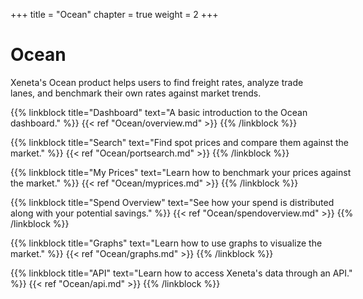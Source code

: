 +++
title = "Ocean"
chapter = true
weight = 2
+++

# Ocean

Xeneta's Ocean product helps users to find freight rates, analyze trade lanes, and benchmark their own rates against market trends.

<div style="margin:0 auto;width:550px;">

{{% linkblock title="Dashboard" text="A basic introduction to the Ocean dashboard." %}} {{< ref "Ocean/overview.md" >}} {{% /linkblock %}}

{{% linkblock title="Search" text="Find spot prices and compare them against the market." %}} {{< ref "Ocean/portsearch.md" >}} {{% /linkblock %}}

{{% linkblock title="My Prices" text="Learn how to benchmark your prices against the market." %}} {{< ref "Ocean/myprices.md" >}} {{% /linkblock %}}

{{% linkblock title="Spend Overview" text="See how your spend is distributed along with your potential savings." %}} {{< ref "Ocean/spendoverview.md" >}} {{% /linkblock %}}

{{% linkblock title="Graphs" text="Learn how to use graphs to visualize the market." %}} {{< ref "Ocean/graphs.md" >}} {{% /linkblock %}}

{{% linkblock title="API" text="Learn how to access Xeneta's data through an API." %}} {{< ref "Ocean/api.md" >}} {{% /linkblock %}}

</div>

<div style="clear:both;"/><br>